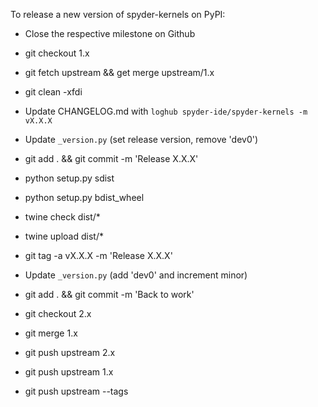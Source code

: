To release a new version of spyder-kernels on PyPI:

* Close the respective milestone on Github

* git checkout 1.x

* git fetch upstream && get merge upstream/1.x

* git clean -xfdi

* Update CHANGELOG.md with `loghub spyder-ide/spyder-kernels -m vX.X.X`

* Update `_version.py` (set release version, remove 'dev0')

* git add . && git commit -m 'Release X.X.X'

* python setup.py sdist

* python setup.py bdist_wheel

* twine check dist/*

* twine upload dist/*

* git tag -a vX.X.X -m 'Release X.X.X'

* Update `_version.py` (add 'dev0' and increment minor)

* git add . && git commit -m 'Back to work'

* git checkout 2.x

* git merge 1.x

* git push upstream 2.x

* git push upstream 1.x

* git push upstream --tags
